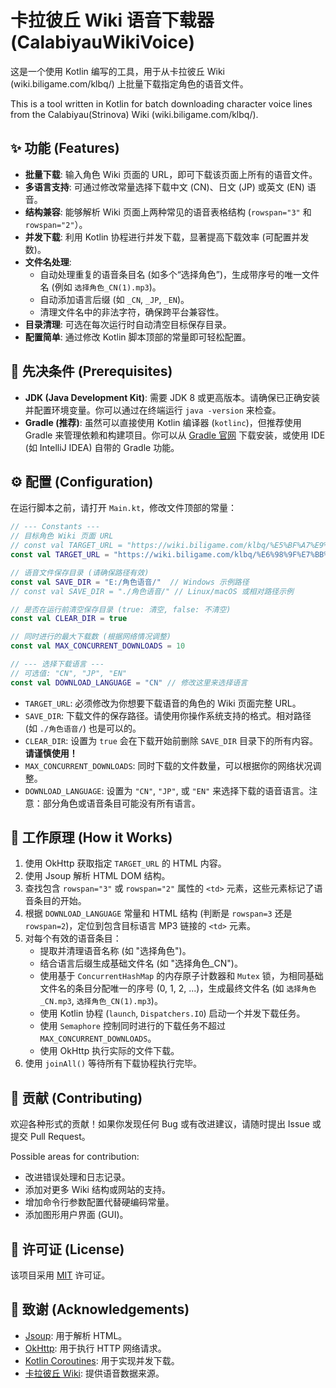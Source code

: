 # 卡拉彼丘 Wiki 语音下载器 (CalabiyauWikiVoice)

这是一个使用 Kotlin 编写的工具，用于从卡拉彼丘 Wiki (wiki.biligame.com/klbq/) 上批量下载指定角色的语音文件。

This is a tool written in Kotlin for batch downloading character voice lines from the Calabiyau(Strinova) Wiki (wiki.biligame.com/klbq/).

## ✨ 功能 (Features)

*   **批量下载**: 输入角色 Wiki 页面的 URL，即可下载该页面上所有的语音文件。
*   **多语言支持**: 可通过修改常量选择下载中文 (CN)、日文 (JP) 或英文 (EN) 语音。
*   **结构兼容**: 能够解析 Wiki 页面上两种常见的语音表格结构 (`rowspan="3"` 和 `rowspan="2"`）。
*   **并发下载**: 利用 Kotlin 协程进行并发下载，显著提高下载效率 (可配置并发数)。
*   **文件名处理**:
    *   自动处理重复的语音条目名 (如多个“选择角色”)，生成带序号的唯一文件名 (例如 `选择角色_CN(1).mp3`)。
    *   自动添加语言后缀 (如 `_CN`, `_JP`, `_EN`)。
    *   清理文件名中的非法字符，确保跨平台兼容性。
*   **目录清理**: 可选在每次运行时自动清空目标保存目录。
*   **配置简单**: 通过修改 Kotlin 脚本顶部的常量即可轻松配置。

## 🚀 先决条件 (Prerequisites)

*   **JDK (Java Development Kit)**: 需要 JDK 8 或更高版本。请确保已正确安装并配置环境变量。你可以通过在终端运行 `java -version` 来检查。
*   **Gradle (推荐)**: 虽然可以直接使用 Kotlin 编译器 (`kotlinc`)，但推荐使用 Gradle 来管理依赖和构建项目。你可以从 [Gradle 官网](https://gradle.org/install/) 下载安装，或使用 IDE (如 IntelliJ IDEA) 自带的 Gradle 功能。

## ⚙️ 配置 (Configuration)

在运行脚本之前，请打开 `Main.kt`，修改文件顶部的常量：

```kotlin
// --- Constants ---
// 目标角色 Wiki 页面 URL
// const val TARGET_URL = "https://wiki.biligame.com/klbq/%E5%BF%A7%E9%9B%BE" // 忧雾
const val TARGET_URL = "https://wiki.biligame.com/klbq/%E6%98%9F%E7%BB%98" // 星绘 (测试 rowspan=2)

// 语音文件保存目录 (请确保路径有效)
const val SAVE_DIR = "E:/角色语音/"  // Windows 示例路径
// const val SAVE_DIR = "./角色语音/" // Linux/macOS 或相对路径示例

// 是否在运行前清空保存目录 (true: 清空, false: 不清空)
const val CLEAR_DIR = true

// 同时进行的最大下载数 (根据网络情况调整)
const val MAX_CONCURRENT_DOWNLOADS = 10

// --- 选择下载语言 ---
// 可选值: "CN", "JP", "EN"
const val DOWNLOAD_LANGUAGE = "CN" // 修改这里来选择语言
```

*   `TARGET_URL`: 必须修改为你想要下载语音的角色的 Wiki 页面完整 URL。
*   `SAVE_DIR`: 下载文件的保存路径。请使用你操作系统支持的格式。相对路径 (如 `./角色语音/`) 也是可以的。
*   `CLEAR_DIR`: 设置为 `true` 会在下载开始前删除 `SAVE_DIR` 目录下的所有内容。**请谨慎使用！**
*   `MAX_CONCURRENT_DOWNLOADS`: 同时下载的文件数量，可以根据你的网络状况调整。
*   `DOWNLOAD_LANGUAGE`: 设置为 `"CN"`, `"JP"`, 或 `"EN"` 来选择下载的语音语言。注意：部分角色或语音条目可能没有所有语言。

## 🤔 工作原理 (How it Works)

1.  使用 OkHttp 获取指定 `TARGET_URL` 的 HTML 内容。
2.  使用 Jsoup 解析 HTML DOM 结构。
3.  查找包含 `rowspan="3"` 或 `rowspan="2"` 属性的 `<td>` 元素，这些元素标记了语音条目的开始。
4.  根据 `DOWNLOAD_LANGUAGE` 常量和 HTML 结构 (判断是 `rowspan=3` 还是 `rowspan=2`)，定位到包含目标语言 MP3 链接的 `<td>` 元素。
5.  对每个有效的语音条目：
    *   提取并清理语音名称 (如 "选择角色")。
    *   结合语言后缀生成基础文件名 (如 "选择角色_CN")。
    *   使用基于 `ConcurrentHashMap` 的内存原子计数器和 `Mutex` 锁，为相同基础文件名的条目分配唯一的序号 (0, 1, 2, ...)，生成最终文件名 (如 `选择角色_CN.mp3`, `选择角色_CN(1).mp3`)。
    *   使用 Kotlin 协程 (`launch`, `Dispatchers.IO`) 启动一个并发下载任务。
    *   使用 `Semaphore` 控制同时进行的下载任务不超过 `MAX_CONCURRENT_DOWNLOADS`。
    *   使用 OkHttp 执行实际的文件下载。
6.  使用 `joinAll()` 等待所有下载协程执行完毕。

## 🤝 贡献 (Contributing)

欢迎各种形式的贡献！如果你发现任何 Bug 或有改进建议，请随时提出 Issue 或提交 Pull Request。

Possible areas for contribution:
*   改进错误处理和日志记录。
*   添加对更多 Wiki 结构或网站的支持。
*   增加命令行参数配置代替硬编码常量。
*   添加图形用户界面 (GUI)。

## 📄 许可证 (License)

该项目采用 [MIT](LICENSE.txt) 许可证。

## 🙏 致谢 (Acknowledgements)

*   [Jsoup](https://jsoup.org/): 用于解析 HTML。
*   [OkHttp](https://square.github.io/okhttp/): 用于执行 HTTP 网络请求。
*   [Kotlin Coroutines](https://kotlinlang.org/docs/coroutines-overview.html): 用于实现并发下载。
*   [卡拉彼丘 Wiki](https://wiki.biligame.com/klbq/): 提供语音数据来源。